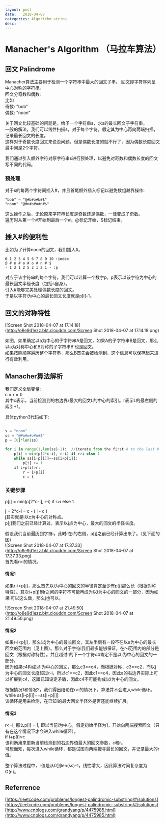 ```yaml
---    
layout: post    
date:   2018-04-07     
categories: Algorithm string    
desc:    
---    
```

  
  
  
  
#  Manacher's Algorithm （马拉车算法）  
## 回文 Palindrome  
Manacher算法主要用于检测一个字符串中最大的回文子串。 
回文即字符序列呈中心对称的字符串。  
回文分奇数和偶数:  
比如  
奇数: "bob"  
偶数: "noon"  
  
关于回文比较基础的问题是，给予一个字符串s，求s的最长回文子字符串。  
一般的解法，我们可以线性扫描s，对于每个字符，假定其为中心再向两端扫描，记录最长回文的长度。  
这样对于奇数长度回文来说没问题，但是偶数长度的就不行了，因为偶数长度回文最中间是2个字符。  
  
  
我们通过引入额外字符对原字符串s进行预处理，以避免对奇数和偶数长度的回文写不同的代码。  
  
### 预处理  
对于s的每两个字符间插入#，并且首尾额外插入标记以避免数组越界操作:  
  
```  
"bob" → "@#b#o#b#$"    
"noon" "@#n#o#o#n#$"    
```  
这么操作之后，无论原来字符串长度是奇数还是偶数，一律变成了奇数。  
遍历时从第一个#开始到最后一个#。@标记开始，$标记结束。  
  
## 插入#的便利性  
比如为了计算noon的回文，我们插入#。  
  
```  
0 1 2 3 4 5 6 7 8 9 10 :index  
@ # n # o # o # n # $  
- 1 2 1 2 5 2 1 2 1 - :p  
```  
  
对应于该字符串的每个字符，我们可以计算一个数字p。p表示以该字符为中心的最长回文半径长度（包括s自身）。  
引入#能够完美处理偶数长度的回文。  
于是以字符i为中心的最长回文长度就是p[i]-1。  
  
## 回文的对称特性  
![Screen Shot 2018-04-07 at 17.14.18](http://o8e9d1ezz.bkt.clouddn.com/Screen Shot 2018-04-07 at 17.14.18.png)  
  
如图，如果确定以a为中心的子字符串A是回文，如果A的子字符串B是回文，那么以a为对称中心和B对称的子字符串B'也是回文。  
如果按照顺序遍历整个字符串，那么B首先会被检测到，这个信息可以保存起来进行有效利用。  
  
## Manacher算法解析 
我们定义全局变量:  
c = r = 0  
其中c表示，当前检测到的右边界r最大的回文L的中心的索引。r表示L的最右侧的索引+1。  
  
具体python3代码如下:  

  
```python  
  
s = "noon"  
ss = "@#n#o#o#n#$"  
p = [0]*len(ss)  
  
for i in range(1,len(ss)-1):  //iterate from the first # to the last #  
    p[i] = min(p[2*c-i], r-i) if r>i else 1  
    while ss[i-p[i]]==ss[i+p[i]]:  
        p[i] += 1  
    if i+p[i]>r:  
        r = i+p[i]  
        c = i  
```  
  
### 关键步骤  
  
p[i] = min(p[2*c-i], r-i) if r>i else 1  
  
j = 2*c-i = c - ( i - c )  
j其实就是i以c为中心的对称点。  
p[j]我们之前已经计算过，表示以j点为中心，最大的回文的半径长度。  
  
假设我们当前遍历到字符i，此时r在i的右侧，p[j]之前已经计算出来了。（见下面的图）  
![Screen Shot 2018-04-07 at 17.37.33](http://o8e9d1ezz.bkt.clouddn.com/Screen Shot 2018-04-07 at 17.37.33.png)  
首先看r>i的情况。  

#### 情况1   
如果r-i>p[j]，那么首先以i为中心的回文的半径肯定至少有p[j]那么长（根据对称特性）。其次i+p[j]到r之间的字符不可能再成为以i为中心的回文的一部分，因为如果i可以这么做，那么j也可以。  
  
  
![Screen Shot 2018-04-07 at 21.49.50](http://o8e9d1ezz.bkt.clouddn.com/Screen Shot 2018-04-07 at 21.49.50.png)  
  
#### 情况2   
如果r-i<p[j]，那么以j为中心的最长回文，其左半侧有一段不在以a为中心的最长回文的范围内（见上图）。那么对于字符i我们最多能够保证，在r-i范围内的部分是回文（根据对称特性）。并且超过r的下一个字符c4肯定不是以i为中心的回文的一部分。  
因为如果c4构成以i为中心的回文，那么c3=\=c4，而根据对称，c3=\=c2，而以j为中心的回文长度超过r-i，所以c1=\=c2，因此c1\==c4，因此a的右边界实际上可以扩展到c4，这跟已知设定矛盾，因此c4不可能构成以i为中心的回文。  
  
  
根据情况1和情况2，我们得出结论在r>i的情况下，算法并不会进入while循环。  
while ss[i-p[i]]==ss[i+p[i]]  
该循环是用来检测，在已知i的最大回文半径外是否还能继续扩展。  
  
#### 情况3   
r<=i, 那么p[i] = 1, 即以当前i为中心，假定初始半径为1，开始向两端搜索回文（只有在这个情况下才会进入while循环）。  
if i+p[i]>r:  
该判断用来更新当前检测到的右边界值最大的回文参数，c和r。  
可想而知，每次进入while循环，都是试图向两端搜寻最长的回文，并记录最大的r值。  
  
  
  
整个算法过程中，r值是从0到len(ss)-1，线性增大，因此算法时间复杂度为O(n)。  
  
  
  
  
  
  
## Referrence  
[https://leetcode.com/problems/longest-palindromic-substring/#/solutions](https://leetcode.com/problems/longest-palindromic-substring/#/solutions)   
[http://www.cnblogs.com/grandyang/p/4475985.html](http://www.cnblogs.com/grandyang/p/4475985.html)  
  
